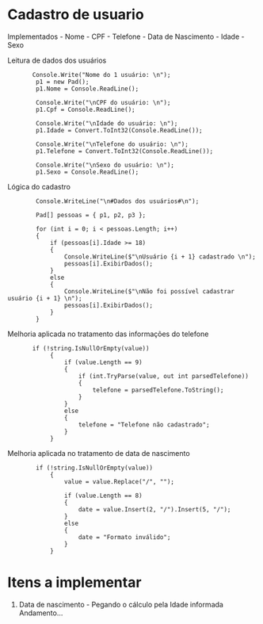 # Cadastro de usuario

Implementados - Nome - CPF - Telefone - Data de Nascimento - Idade - Sexo
 


Leitura de dados dos usuários

           Console.Write("Nome do 1 usuário: \n");
            p1 = new Pad();
            p1.Nome = Console.ReadLine();

            Console.Write("\nCPF do usuário: \n");
            p1.Cpf = Console.ReadLine();

            Console.Write("\nIdade do usuário: \n");
            p1.Idade = Convert.ToInt32(Console.ReadLine());

            Console.Write("\nTelefone do usuário: \n");
            p1.Telefone = Convert.ToInt32(Console.ReadLine());

            Console.Write("\nSexo do usuário: \n");
            p1.Sexo = Console.ReadLine();
            
Lógica do cadastro

            Console.WriteLine("\n#Dados dos usuários#\n");

            Pad[] pessoas = { p1, p2, p3 };

            for (int i = 0; i < pessoas.Length; i++)
            {
                if (pessoas[i].Idade >= 18)
                {
                    Console.WriteLine($"\nUsuário {i + 1} cadastrado \n");
                    pessoas[i].ExibirDados();
                }
                else
                {
                    Console.WriteLine($"\nNão foi possível cadastrar usuário {i + 1} \n");
                    pessoas[i].ExibirDados();
                }
            }
            
            
Melhoria aplicada no tratamento das informações do telefone

           if (!string.IsNullOrEmpty(value))
                {
                    if (value.Length == 9)
                    {
                        if (int.TryParse(value, out int parsedTelefone))
                        {
                            telefone = parsedTelefone.ToString();
                        }
                    }
                    else
                    {
                        telefone = "Telefone não cadastrado";
                    }
                }
                
                

Melhoria aplicada no tratamento de data de nascimento 

            if (!string.IsNullOrEmpty(value))
                {
                    value = value.Replace("/", "");

                    if (value.Length == 8)
                    {
                        date = value.Insert(2, "/").Insert(5, "/");
                    }
                    else
                    {
                        date = "Formato inválido";
                    }
                }

# Itens a implementar 

1. Data de nascimento - Pegando o cálculo pela Idade informada Andamento... 

